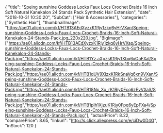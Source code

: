 {
	"title": "Speing sunshine Goddess Locks Faux Locs Crochet Braids 16 Inch Soft Natural Kanekalon 24 Stands Pack Synthetic Hair Extension",
	"date": "2018-10-31 10:30:20",
	"SubCat": ["Hair & Accessories"],
	"categories": ["Synthetic Hair"],
	"thumbnailImage": "https://ae01.alicdn.com/kf/HTB13AEdXyzxK1Rjy1zkq6yHrVXap/Speing-sunshine-Goddess-Locks-Faux-Locs-Crochet-Braids-16-Inch-Soft-Natural-Kanekalon-24-Stands-Pack.jpg_220x220.jpg",
	"BigImage": ["https://ae01.alicdn.com/kf/HTB13AEdXyzxK1Rjy1zkq6yHrVXap/Speing-sunshine-Goddess-Locks-Faux-Locs-Crochet-Braids-16-Inch-Soft-Natural-Kanekalon-24-Stands-Pack.jpg","https://ae01.alicdn.com/kf/HTB1Yz.aXpzsK1Rjy1Xbq6xOaFXal/Speing-sunshine-Goddess-Locks-Faux-Locs-Crochet-Braids-16-Inch-Soft-Natural-Kanekalon-24-Stands-Pack.jpg","https://ae01.alicdn.com/kf/HTB1qUV9XizxK1RkSnaVq6xn9VXan/Speing-sunshine-Goddess-Locks-Faux-Locs-Crochet-Braids-16-Inch-Soft-Natural-Kanekalon-24-Stands-Pack.jpg","https://ae01.alicdn.com/kf/HTB18Nx_Xo_rK1Rjy0Fcq6zEvVXaS/Speing-sunshine-Goddess-Locks-Faux-Locs-Crochet-Braids-16-Inch-Soft-Natural-Kanekalon-24-Stands-Pack.jpg","https://ae01.alicdn.com/kf/HTB1pIh1XjzuK1Rjy0Fpq6yEpFXa4/Speing-sunshine-Goddess-Locks-Faux-Locs-Crochet-Braids-16-Inch-Soft-Natural-Kanekalon-24-Stands-Pack.jpg"],
	"actualPrice": 8.22,
	"comparePrice": 8.65,
	"linkurl": "http://s.click.aliexpress.com/e/ciDw0D4G",
	"inStock": 120
}
